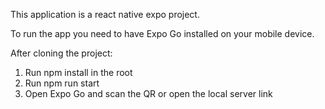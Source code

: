 This application is a react native expo project.

To run the app you need to have Expo Go installed on your mobile device.

After cloning the project:
1. Run npm install in the root
3. Run npm run start
4. Open Expo Go and scan the QR or open the local server link
